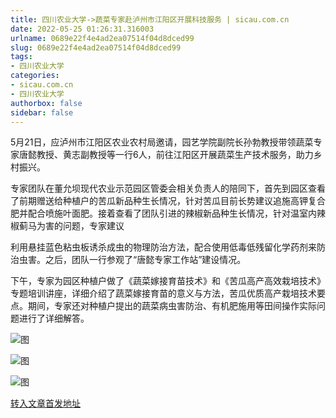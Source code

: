 ```yaml
---
title: 四川农业大学->蔬菜专家赴泸州市江阳区开展科技服务 | sicau.com.cn
date: 2022-05-25 01:26:31.316003
urlname: 0689e22f4e4ad2ea07514f04d8dced99
slug: 0689e22f4e4ad2ea07514f04d8dced99
tags: 
- 四川农业大学
categories:
- sicau.com.cn
- 四川农业大学
authorbox: false
sidebar: false
---
```

5月21日，应泸州市江阳区农业农村局邀请，园艺学院副院长孙勃教授带领蔬菜专家唐懿教授、黄志副教授等一行6人，前往江阳区开展蔬菜生产技术服务，助力乡村振兴。

专家团队在董允坝现代农业示范园区管委会相关负责人的陪同下，首先到园区查看了前期赠送给种植户的苦瓜新品种生长情况，针对苦瓜目前长势建议追施高钾复合肥并配合喷施叶面肥。接着查看了团队引进的辣椒新品种生长情况，针对温室内辣椒蓟马为害的问题，专家建议
<!--more-->
利用悬挂蓝色粘虫板诱杀成虫的物理防治方法，配合使用低毒低残留化学药剂来防治虫害。之后，团队一行参观了“唐懿专家工作站”建设情况。

下午，专家为园区种植户做了《蔬菜嫁接育苗技术》和《苦瓜高产高效栽培技术》专题培训讲座，详细介绍了蔬菜嫁接育苗的意义与方法，苦瓜优质高产栽培技术要点。期间，专家还对种植户提出的蔬菜病虫害防治、有机肥施用等田间操作实际问题进行了详细解答。

![图](https://news.sicau.edu.cn/__local/6/1F/47/1F956207F8788536A3DA5FC38F6_F48A0398_5D5B3.jpg)

![图](https://news.sicau.edu.cn/__local/9/D9/B9/015F8D2299419672082D462C349_9B064C64_7B3DE.jpg)

![图](https://news.sicau.edu.cn/__local/A/17/5F/B9714BF6086A50B6CF83FB799EE_67A965F3_27217.jpg)

[转入文章首发地址](https://news.sicau.edu.cn/info/1078/67918.htm)